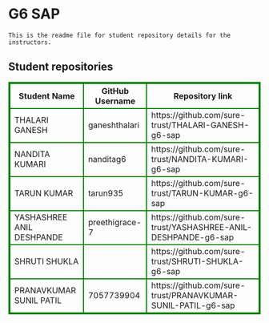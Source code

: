 # G6 SAP
    This is the readme file for student repository details for the instructors.
## Student repositories 
<table style="border : 2px solid green; width:100%;">
<tr >
<th style="border : 2px solid green;">Student Name</th>
<th style="border : 2px solid green;">GitHub Username</th>
<th style="border : 2px solid green;">Repository link</th>
</tr>
<tr style="border : 2px solid green;">
<td style="border : 2px solid green;">THALARI GANESH</td> 

<td style="border : 2px solid green;">ganeshthalari</td> 

<td style="border : 2px solid green;">https://github.com/sure-trust/THALARI-GANESH-g6-sap</td> 
</tr>

<tr style="border : 2px solid green;">
<td style="border : 2px solid green;">NANDITA KUMARI</td> 

<td style="border : 2px solid green;">nanditag6</td> 

<td style="border : 2px solid green;">https://github.com/sure-trust/NANDITA-KUMARI-g6-sap</td> 
</tr>

<tr style="border : 2px solid green;">
<td style="border : 2px solid green;">TARUN KUMAR</td> 

<td style="border : 2px solid green;">tarun935</td> 

<td style="border : 2px solid green;">https://github.com/sure-trust/TARUN-KUMAR-g6-sap</td> 
</tr>

<tr style="border : 2px solid green;">
<td style="border : 2px solid green;">YASHASHREE ANIL DESHPANDE</td> 

<td style="border : 2px solid green;">preethigrace-7</td> 

<td style="border : 2px solid green;">https://github.com/sure-trust/YASHASHREE-ANIL-DESHPANDE-g6-sap</td> 
</tr>

<tr style="border : 2px solid green;">
<td style="border : 2px solid green;">SHRUTI SHUKLA</td> 

<td style="border : 2px solid green;"></td> 

<td style="border : 2px solid green;">https://github.com/sure-trust/SHRUTI-SHUKLA-g6-sap</td> 
</tr>

<tr style="border : 2px solid green;">
<td style="border : 2px solid green;">PRANAVKUMAR SUNIL PATIL</td> 

<td style="border : 2px solid green;">7057739904</td> 

<td style="border : 2px solid green;">https://github.com/sure-trust/PRANAVKUMAR-SUNIL-PATIL-g6-sap</td> 
</tr>
